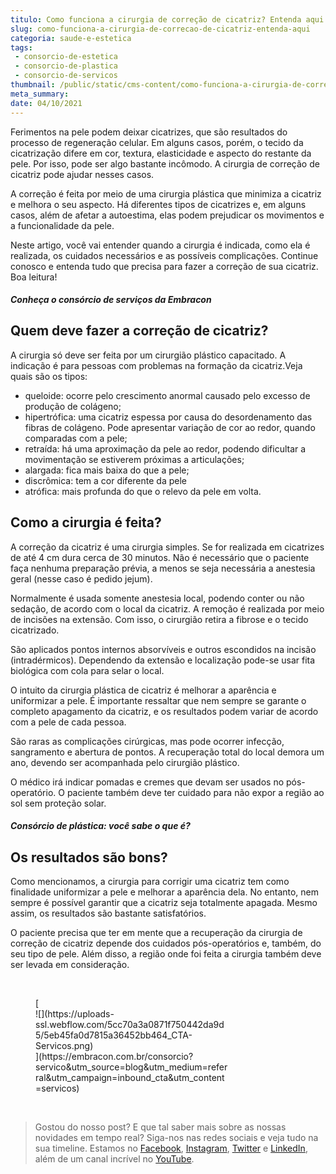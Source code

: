 ```yaml
---
titulo: Como funciona a cirurgia de correção de cicatriz? Entenda aqui!
slug: como-funciona-a-cirurgia-de-correcao-de-cicatriz-entenda-aqui
categoria: saude-e-estetica
tags:
 - consorcio-de-estetica
 - consorcio-de-plastica
 - consorcio-de-servicos
thumbnail: /public/static/cms-content/como-funciona-a-cirurgia-de-correcao-de-cicatriz-entenda-aqui.jpeg
meta_summary: 
date: 04/10/2021
---
```

Ferimentos na pele podem deixar cicatrizes, que são resultados do processo de regeneração celular. Em alguns casos, porém, o tecido da cicatrização difere em cor, textura, elasticidade e aspecto do restante da pele. Por isso, pode ser algo bastante incômodo. A cirurgia de correção de cicatriz pode ajudar nesses casos.

A correção é feita por meio de uma cirurgia plástica que minimiza a cicatriz e melhora o seu aspecto. Há diferentes tipos de cicatrizes e, em alguns casos, além de afetar a autoestima, elas podem prejudicar os movimentos e a funcionalidade da pele.

Neste artigo, você vai entender quando a cirurgia é indicada, como ela é realizada, os cuidados necessários e as possíveis complicações. Continue conosco e entenda tudo que precisa para fazer a correção de sua cicatriz. Boa leitura!

##### Conheça o consórcio de serviços da Embracon

Quem deve fazer a correção de cicatriz?
---------------------------------------

A cirurgia só deve ser feita por um cirurgião plástico capacitado. A indicação é para pessoas com problemas na formação da cicatriz.Veja quais são os tipos:

- queloide: ocorre pelo crescimento anormal causado pelo excesso de produção de colágeno;
- hipertrófica: uma cicatriz espessa por causa do desordenamento das fibras de colágeno. Pode apresentar variação de cor ao redor, quando comparadas com a pele;
- retraída: há uma aproximação da pele ao redor, podendo dificultar a movimentação se estiverem próximas a articulações;
- alargada: fica mais baixa do que a pele;
- discrômica: tem a cor diferente da pele
- atrófica: mais profunda do que o relevo da pele em volta.

Como a cirurgia é feita?
------------------------

A correção da cicatriz é uma cirurgia simples. Se for realizada em cicatrizes de até 4 cm dura cerca de 30 minutos. Não é necessário que o paciente faça nenhuma preparação prévia, a menos se seja necessária a anestesia geral (nesse caso é pedido jejum).

Normalmente é usada somente anestesia local, podendo conter ou não sedação, de acordo com o local da cicatriz. A remoção é realizada por meio de incisões na extensão. Com isso, o cirurgião retira a fibrose e o tecido cicatrizado.

São aplicados pontos internos absorvíveis e outros escondidos na incisão (intradérmicos). Dependendo da extensão e localização pode-se usar fita biológica com cola para selar o local.

O intuito da cirurgia plástica de cicatriz é melhorar a aparência e uniformizar a pele. É importante ressaltar que nem sempre se garante o completo apagamento da cicatriz, e os resultados podem variar de acordo com a pele de cada pessoa.

São raras as complicações cirúrgicas, mas pode ocorrer infecção, sangramento e abertura de pontos. A recuperação total do local demora um ano, devendo ser acompanhada pelo cirurgião plástico.

O médico irá indicar pomadas e cremes que devam ser usados no pós-operatório. O paciente também deve ter cuidado para não expor a região ao sol sem proteção solar.

##### Consórcio de plástica: você sabe o que é?

Os resultados são bons?
-----------------------

Como mencionamos, a cirurgia para corrigir uma cicatriz tem como finalidade uniformizar a pele e melhorar a aparência dela. No entanto, nem sempre é possível garantir que a cicatriz seja totalmente apagada. Mesmo assim, os resultados são bastante satisfatórios.

O paciente precisa que ter em mente que a recuperação da cirurgia de correção de cicatriz depende dos cuidados pós-operatórios e, também, do seu tipo de pele. Além disso, a região onde foi feita a cirurgia também deve ser levada em consideração.

‍

<figure class="w-richtext-figure-type-image w-richtext-align-center" style="max-width:310px">[<div>![](https://uploads-ssl.webflow.com/5cc70a3a0871f750442da9d5/5eb45fa0d7815a36452bb464_CTA-Servicos.png)</div>](https://embracon.com.br/consorcio?servico&utm_source=blog&utm_medium=referral&utm_campaign=inbound_cta&utm_content=servicos)</figure>‍

> Gostou do nosso post? E que tal saber mais sobre as nossas novidades em tempo real? Siga-nos nas redes sociais e veja tudo na sua timeline. Estamos no [Facebook](https://www.facebook.com/embracon/), [Instagram](https://www.instagram.com/embraconoficial/), [Twitter](https://twitter.com/embracon) e [LinkedIn](https://www.linkedin.com/company/1018875/), além de um canal incrível no [YouTube](https://www.youtube.com/channel/UCL-Y0mv9zc73Iek48NLUBzQ).

‍
